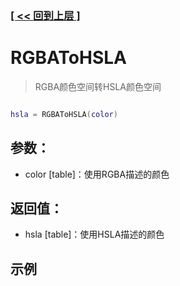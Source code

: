### [[ << 回到上层 ]](index.md)

# RGBAToHSLA

> RGBA颜色空间转HSLA颜色空间

```lua

hsla = RGBAToHSLA(color)

```

## 参数：

+ color [table]：使用RGBA描述的颜色

## 返回值：

+ hsla [table]：使用HSLA描述的颜色

## 示例

```lua

```